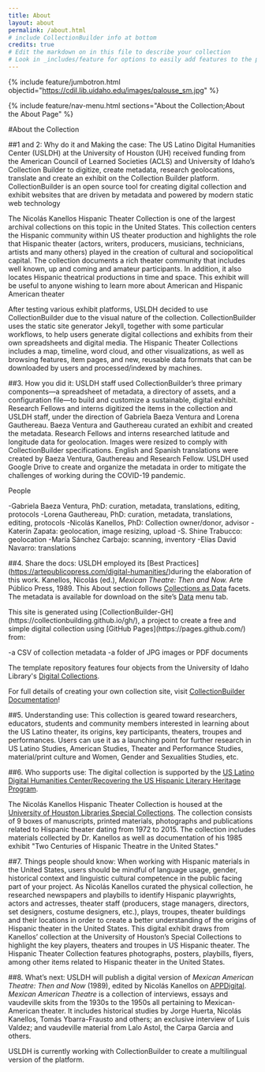 ```yaml
---
title: About
layout: about
permalink: /about.html
# include CollectionBuilder info at bottom
credits: true
# Edit the markdown on in this file to describe your collection
# Look in _includes/feature for options to easily add features to the page
---
```


{% include feature/jumbotron.html objectid="https://cdil.lib.uidaho.edu/images/palouse_sm.jpg" %}

{% include feature/nav-menu.html sections="About the Collection;About the About Page" %}
<html>
  #About the Collection

##1 and 2: Why do it and Making the case:
The US Latino Digital Humanities Center (USLDH) at the University of Houston (UH) received funding from the American Council of Learned Societies (ACLS) and University of Idaho’s Collection Builder to digitize, create metadata, research geolocations, translate and create an exhibit on the Collection Builder platform. CollectionBuilder is an open source tool for creating digital collection and exhibit websites that are driven by metadata and powered by modern static web technology

The Nicolás Kanellos Hispanic Theater Collection is one of the largest archival collections on this topic in the United States. This collection centers the Hispanic community within US theater production and highlights the role that Hispanic theater (actors, writers, producers, musicians, technicians, artists and many others) played in the creation of cultural and sociopolitical capital. The collection documents a rich theater community that includes well known, up and coming and amateur participants. In addition, it also locates Hispanic theatrical productions in time and space. This exhibit will be useful to anyone wishing to learn more about American and Hispanic American theater

After testing various exhibit platforms, USLDH decided to use CollectionBuilder due to the visual nature of the collection. CollectionBuilder uses the static site generator Jekyll, together with some particular workflows, to help users generate digital collections and exhibits from their own spreadsheets and digital media. The Hispanic Theater Collections includes a map, timeline, word cloud, and other visualizations, as well as browsing features, item pages, and new, reusable data formats that can be downloaded by users and processed/indexed by machines.

##3. How you did it:
USLDH staff used CollectionBuilder’s three primary components—a spreadsheet of metadata, a directory of assets, and a configuration file—to build and customize a sustainable, digital exhibit. Research Fellows and interns digitized the items in the collection and USLDH staff, under the direction of Gabriela Baeza Ventura and Lorena Gauthereau. Baeza Ventura and Gauthereau curated an exhibit and created the metadata. Research Fellows and interns researched latitude and longitude data for geolocation. Images were resized to comply with CollectionBuilder specifications. English and Spanish translations were created by Baeza Ventura, Gauthereau and Research Fellow. USLDH used Google Drive to create and organize the metadata in order to mitigate the challenges of working during the COVID-19 pandemic.

People

-Gabriela Baeza Ventura, PhD: curation, metadata, translations, editing, protocols 
-Lorena Gauthereau, PhD: curation, metadata, translations, editing, protocols
-Nicolás Kanellos, PhD: Collection owner/donor, advisor
-Katerín Zapata: geolocation, image resizing, upload
-S. Shine Trabucco: geolocation
-María Sánchez Carbajo: scanning, inventory
-Elías David Navarro: translations</li>
  
##4. Share the docs:
USLDH employed its [Best Practices] (https://artepublicopress.com/digital-humanities/)during the elaboration of this work.
Kanellos, Nicolás (ed.), *Mexican Theatre: Then and Now.* Arte Público Press, 1989.
This About section follows [Collections as Data](https://collectionsasdata.github.io/facet7/) facets.
The metadata is available for download on the site’s [Data](https://recoveryapp.github.io/hispanictheater/data.html)</a> menu tab.</p>
 <p>This site is generated using [CollectionBuilder-GH](https://collectionbuilding.github.io/gh/), a project to create a free and simple digital collection using [GitHub Pages](https://pages.github.com/)</a> from: </p>

-a CSV of collection metadata
-a folder of JPG images or PDF documents

The template repository features four objects from the University of Idaho Library's [Digital Collections](https://www.lib.uidaho.edu/digital). 

For full details of creating your own collection site, visit [CollectionBuilder Documentation](https://collectionbuilder.github.io/cb-docs/)!

##5. Understanding use:
This collection is geared toward researchers, educators, students and community members interested in learning about the US Latino theater, its origins, key participants, theaters, troupes and performances. Users can use it as a launching point for further research in US Latino Studies, American Studies, Theater and Performance Studies, material/print culture and Women, Gender and Sexualities Studies, etc.
  
##6. Who supports use:
The digital collection is supported by the [US Latino Digital Humanities Center/Recovering the US Hispanic Literary Heritage Program](https://artepublicopress.com/digital-humanities/).

The Nicolás Kanellos Hispanic Theater Collection is housed at the [University of Houston Libraries Special Collections](https://findingaids.lib.uh.edu/repositories/2/resources/482). The collection consists of 9 boxes of manuscripts, printed materials, photographs and publications related to Hispanic theater dating from 1972 to 2015. The collection includes materials collected by Dr. Kanellos as well as documentation of his 1985 exhibit "Two Centuries of Hispanic Theatre in the United States."
  
##7. Things people should know:
When working with Hispanic materials in the United States, users should be mindful of language usage, gender, historical context and linguistic cultural competence in the public facing part of your project. As Nicolás Kanellos curated the physical collection, he researched newspapers and playbills to identify Hispanic playwrights, actors and actresses, theater staff (producers, stage managers, directors, set designers, costume designers, etc.), plays, troupes, theater buildings and their locations in order to create a better understanding of the origins of Hispanic theater in the United States. This digital exhibit draws from Kanellos’ collection at the University of Houston’s Special Collections to highlight the key players, theaters and troupes in US Hispanic theater. The Hispanic Theater Collection features photographs, posters, playbills, flyers, among other items related to Hispanic theater in the United States.

##8. What’s next:
USLDH will publish a digital version of *Mexican American Theatre: Then and Now* (1989), edited by Nicolás Kanellos on [APPDigital](https://artepublicopress.manifoldapp.org/). *Mexican American Theatre* is a collection of interviews, essays and vaudeville skits from the 1930s to the 1950s all pertaining to Mexican-American theater. It includes historical studies by Jorge Huerta, Nicolás Kanellos, Tomás Ybarra-Frausto and others; an exclusive interview of Luis Valdez; and vaudeville material from Lalo Astol, the Carpa Garcia and others.

USLDH is currently working with CollectionBuilder to create a multilingual version of the platform.



  
  

